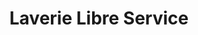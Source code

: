 ---
title: "Laverie Libre Service"
url: /cherbourg-en-cotentin/laverie-libre-service/
shop: Wäscherei
---